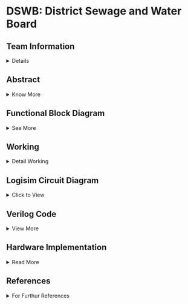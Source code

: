 # DSWB: District Sewage and Water Board

<!-- First Section -->
## Team Information
<details>
  <summary>Details</summary>
  <br/>
  <p>
    <b>Semester:</b> 3rd Sem B. Tech. CSE<br/>
    <b>Section:</b> S1<br/>
    <b>Team - ID:</b> S1 - T12<br/>
    <b>Members:</b>
    <ol>
      <li>Jeferson Pravalto , 231CS131 , jeferson.231cs131@nitk.edu.in</li>
      <li>Maley Srijan , 231CS133 , srijan.231cs133@nitk.edu.in</li>
      <li>Vamshi Chethan A M , 231CS162 , vamshichethanam.231cs162@nitk.edu.in</li>
    </ol>
  </p>
</details>

<!-- Second Section -->
## Abstract
<details>
  <summary>Know More</summary>
  <h3>Motivation: </h3>
<pre>  Water is vital for life and the well-being of our communities, yet rapid population growth and urbanization pose 
  significant challenges to its management. The increasing demand for clean water and effective sewage treatment 
  necessitates a coordinated approach to resource oversight. Establishing a District Sewage and Water Board is essential 
  for ensuring efficient water distribution, proper sewage management, and adherence to environmental standards. By 
  centralizing these responsibilities, we can improve service delivery, promote sustainable practices, and safeguard 
  public health. A proactive approach to managing water resources will not only enhance community resilience but also 
  foster a healthier environment for current and future generations.</pre>
  <h3>Problem Statement: </h3>
<pre>  As urbanization and population density increase, effective management of water resources and sewage systems has 
  become a critical challenge for communities. Inadequate oversight can lead to inefficient water distribution, inadequate 
  sewage treatment, and negative environmental impacts, jeopardizing public health and sustainability. The absence of a 
  centralized authority hampers planning and infrastructure development, resulting in unreliable access to clean water and 
  waste management services. To address these issues, a District Sewage and Water Board is needed to streamline operations, 
  enhance service delivery, and ensure that all residents benefit from efficient, sustainable water and sewage management 
  systems.</pre>
  <h3> Features:</h3><pre>
  1. Water is collectively stored in Water Reservoir from where the City and the Town receive Water.
  2. Treatment of Sewage Water from the City and Town:
     a. The Sewage from the Town & City Directly goes to the Water Treatment Board
     b. The Treated Water then is sent to the City's Water Reservoir
  3. City & Town Water Management with Dynamic Population Variation:
     a. Town and City's population can be dynamically altered using User's input affecting the Water Intake and Sewage 
        Production
     b. This in turn alters the Load on Water Treatment and Reservoir</pre>

</details>

<!--Third Section -->
## Functional Block Diagram
<details>
  <summary>See More</summary>
  
  ### Schematic Block Diagram of Functionality
  ![Schematic Diagram S1-T12](https://github.com/user-attachments/assets/8bc26c6c-8e98-4281-911a-829015f4e7b9)

  ### Circuital Diagram
  ![Circuital Diagram S1-T12](https://github.com/user-attachments/assets/5bf039be-73b7-43d9-a54a-f85d61c3bbb6)
  
</details>


<!-- Third Section -->
## Working
<details>
  <summary>Detail Working</summary>

### Overview

In this water management system for the city and town, we are modeling the flow of water from a shared reservoir to two regions, while controlling the population, water intake, and sewage treatment. The process involves various components, control mechanisms, and logical steps for ensuring efficient water use and waste management.

### Key Components in the System

1. **Population Controls**:
   - Adjustments to the city and town population using the provided interface (Adders and Subtractors).
   - These controls allow for the modification of consumption rates and waste production.

2. **Water Reservoir**:
   - A central reservoir that stores water and supplies both the city and town.
   - Inputs include external sources such as rainwater, surface streams.
   - Outputs include water consumption by the city and town, which reduces the reservoir level.

3. **Sewage Collection and Treatment**:
   - Wastewater from both the city and town is treated. The process is only partially efficient, as some water is lost during treatment.
   - Treated water is returned to the reservoir.

4. **Control Buttons**:
   - Mechanisms for adding or subtracting water in the reservoir or altering population in the regions.

### Design and Flowchart Analysis

The project is broken down into the following steps:

1. **Start**:
   - The process initiates with predefined water levels in the reservoir and initial population in both the city and town.

2. **City Population Adjustment**:
   - A population adjustment function for the city is initiated using controls such as `city_pop_add` and `city_pop_sub`. Based on this, the city’s population is updated.

3. **Town Population Adjustment**:
   - Similarly, the town’s population can be increased or decreased with controls `town_pop_add` and `town_pop_sub`.

4. **Water Demand Calculation**:
   - The water demand for both the city and town is calculated. Each region’s demand is based on its population and consumption rate. The formula for demand is:

     ```
     Water_Demand = Population Size
     ```

   - City Demand: Derived using `city_demand = city_pop`
   - Town Demand: Derived using `town_demand = town_pop`.

5. **Sewage Flow**:
   - Sewage is produced based on the water intake (a percentage of water used becomes sewage). For the city, this is `city_sewage = 3/4 * city_demand`, and for the town, it is `town_sewage = 3/4 * town_demand`.

6. **Water Supply Check**:
   - A check is performed to determine if the total demand (`city_demand + town_demand`) is greater than the available water in the reservoir. If the demand exceeds the reservoir capacity, adjustments will be made.
   - If there is sufficient water in the reservoir, water is supplied to both regions.

7. **Reservoir Overflow Management**:
   - After supplying water, if the reservoir exceeds the maximum capacity (due to external inputs like rain), overflow is managed by releasing excess water to prevent flooding.

8. **Update Water Reservoir**:
   - The water levels in the reservoir are updated after accounting for consumption, sewage treatment, and water addition from external sources (like rainfall). The reservoir level is recalculated:

     ```
     New Water Level = Old Water Level - Total Demand + Returned Sewage + External Sources
     ```

9. **Sewage Treatment**:
   - Sewage produced is treated, and a portion (about three-quarters of the input) is returned to the reservoir, while the rest is lost.

10. **End**:
   - The process can be reset or adjusted based on changes in population or external inputs like rainfall.


### State-Diagrams

#### State Diagram of The Water Reservoir -
![6-bit-reservoir](https://github.com/srijan-06/dds/blob/main/Snapshots/6-bit-reservoir.png?raw=true)

#### State Diagram of The City's Population -
![4-bit-city](https://github.com/srijan-06/dds/blob/main/Snapshots/4-bit-city.png?raw=true)

#### State Diagram of The Town's Population -
![3-bit-town](https://github.com/srijan-06/dds/blob/main/Snapshots/3-bit-town.png?raw=true)

### Truth-Table
![truth-table](https://github.com/srijan-06/dds/blob/main/Snapshots/truth-table.png?raw=true)



### Summary of the Process

This water management system ensures efficient use of water resources by dynamically adjusting for population changes, consumption rates, and sewage recycling. It helps in preventing water shortages, managing waste, and ensuring a continuous supply for both the city and town.

This project can be implemented using a combination of logic gates, sensors, and controllers to manage water flow, population dynamics, and waste treatment. The diagram and flowchart guide decision-making processes for when to adjust water reserves or manage overflow.

### Real-time Adjustments

The controls allow real-time adjustments to:

- Population changes (Add/Subtract population).
- Water additions (simulate rainfall).
- Sewage management (treatment and return to the reservoir).

This model provides a systematic approach to balance water supply, demand, and treatment for a sustainable urban management system.


</details>

<!-- Fourth Section -->
## Logisim Circuit Diagram
<details>
  <summary>Click to View</summary>
  
  The [Logisim]([https://github.com/srijan-06/dds/tree/main/Logisim](https://github.com/srijan-06/dds/tree/main/Logisim)) folder consists the Logisim File of the DSWB: District Sewage and Water Board circuit.
  
    STEPS to use the .circ file (Overall Circuit):

    1. Firstly, Set the Population Rate for City & Down using the 4-bit & 3-bit input respectively.
    2. Toggle the Population Adder Switch to Increase the Given Rate of Population for a day (10-ticks).
    3. Set the "Water Collection Rate" using the 6-bit input, and use the "Pump Switch" to pump the input 
       water to the water reservoir every half-day (5-ticks)
    4. You will notice the water decrementing slowly with time due to consumption from the city & town and 
       about 9/16th of it being recycled
    5. Therefore, you'll have to accordingly adjust the "Water Collection Rate" for the selected population 
       of City & Town so that they don't run out of water.
    6. If there is Insufficient Water for the Town/City, the water supply for both will be halted so that 
       the Water Reservoir can Analyze the Supply and Adjust the "Water Collection Rate" to meet the District's 
       Need.
    7. This with enable to effectively understand the necessity of water for the District and Analyse the 
       consumption and avail the right input rates for the right population. 
    8. To Reset, Revert Every Binary Input to '0's and press the Reset Button to Reset the Circuit.


    Few Important NOTES:

    a. You can adjust the population by adding/subtracting using the "Population Rate" to choose the rate & the 
       right Switch to execute the process.
    b. You can also change the "Rate" of the Population Adder/Subtractor and the "Water Collection Rate" at any 
       point of time to match and analyze at different circumstances.
    c. [IMP] You can also start with FIlling the Water Reservoir First and then Add the Population.
    ### Main Circuit
   ![main](https://github.com/user-attachments/assets/30c8ba42-f7d7-4a4b-9137-bdd8a624d4a8)
  
  ### 3-Bit Adder
   ![3-bit-adder](https://github.com/srijan-06/dds/blob/main/Snapshots/3-bit%20Adder.png?raw=true)

  ### 3-bit D-Flipflop 
   ![3-bit-D-ff](https://github.com/srijan-06/dds/blob/main/Snapshots/3-bit%20FlipFlop%20%20D.png?raw=true)

  ### 3-bit Subtractor
   ![3-bit-sub](https://github.com/srijan-06/dds/blob/main/Snapshots/3-bit%20Subtractor.png?raw=true)

  ### 4-bit Adder
   ![4-bit-adder](https://github.com/srijan-06/dds/blob/main/Snapshots/4-bit%20Adder.png?raw=true)

  ### 4-bit D-Flipflop
   ![4-bit-D-ff](https://github.com/srijan-06/dds/blob/main/Snapshots/4-bit%20FlipFlop%20D.png?raw=true)

  ### 4-Bit Multiplier (by 3)
   ![4-bit-3-Mul](https://github.com/srijan-06/dds/blob/main/Snapshots/4-bit%20Multiplier%20(by%203).png?raw=true)

  ### 4-bit Subtractor
   ![4-bit-sub](https://github.com/srijan-06/dds/blob/main/Snapshots/4-bit%20Subtractor.png?raw=true)

  ### 5-bit Divider (by 4)
   ![5-bit-4-div](https://github.com/srijan-06/dds/blob/main/Snapshots/4-bit%20Subtractor.png?raw=true)

  ### 5-bit D-Flipflop 
   ![5-bit-D-ff](https://github.com/srijan-06/dds/blob/main/Snapshots/5-bit%20Flipflop.png?raw=true)

  ### 6-bit D-Flipflop 
   ![6-bit-D-ff](https://github.com/srijan-06/dds/blob/main/Snapshots/6-Bit%20FlipFlop%20D.png?raw=true)

  ### 6-bit Divider (by 4)
   ![6-bit-4-div](https://github.com/srijan-06/dds/blob/main/Snapshots/6-bit%20Divider%20(by%204).png?raw=true)

  ### 6-bit Adder
   ![6-bit-adder](https://github.com/srijan-06/dds/blob/main/Snapshots/6-bit-Adder.png?raw=true)

  ### 6-bit Subtractor
   ![6-bit-sub](https://github.com/srijan-06/dds/blob/main/Snapshots/6-bit-subtractor.png?raw=true)

  ### Display - 3-bit
   ![display-3-bit](https://github.com/srijan-06/dds/blob/main/Snapshots/Display%20-%203-bit.png?raw=true)

  ### Display - 4-bit
   ![display-4-bit](https://github.com/srijan-06/dds/blob/main/Snapshots/Display%20-%204-bit.png?raw=true)

  ### Display - 6-bit
   ![display-4-bit](https://github.com/srijan-06/dds/blob/main/Snapshots/Display%20-%206-bit.png?raw=true)
 
</details>

<!-- Fifth Section -->
## Verilog Code
<details>
<summary>View More</summary>

### Introduction
This section is dedicated towards the Verilog implementation of the District Sewage & Water Board model, giving an overview of the rough implementation of the project. All the [Verilog](https://github.com/srijan-06/dds/tree/main/Verilog) files can be accessed from the Verilog Folder. 

### <u>Instructions</u>
  To use the Verilog files:-
  
    Step-1: Open The Main Verilog File
    Step-2: Enter the City Population & Town Population
    Step-3: Open the Testbench Verilog File and Enter the Water Input Rate  

### <u>Behavioral-Model Implementation - Verilog:</u>
<details> 
  <summary>View Code</summary>
  
    //S1-T12:DDS Project
    //DSWB:District Sewage and Water Board
    //Members:
    /*
    1.Jeferson Pravalto , 231CS131 , jeferson.231cs131@nitk.edu.in
    2.Maley Srijan , 231CS133 , srijan.231cs133@nitk.edu.in
    3.Vamshi Chethan A M , 231CS162 , vamshichethanam.231cs162@nitk.edu.in
    */
    module water_management_system (
      input wire clk,
      input wire reset,
      input wire city_add_pop,
      input wire city_sub_pop,
      input wire town_add_pop,
      input wire town_sub_pop,
      input wire rain_add,
      input wire [3:0]city_pop_rate,
      input wire [2:0]town_pop_rate,
      input wire [5:0] water_collection_rate, 
      output wire overflow,
      output wire underflow,
      output wire [7:0] city_population,
      output wire [7:0] town_population,
      output wire [9:0] reservoir_level 
    );

   
      reg [7:0] city_pop, town_pop;
      wire [8:0] city_demand, town_demand, total_demand;
      reg [9:0] water_reservoir; 
     
     
      parameter MAX_RESERVOIR = 1000;
      parameter SEWAGE_WATER_RATIO = 2;
      parameter TREATED_WATER_RETURN = 3;
  
      always @(posedge clk or posedge reset) begin
          if (reset) begin
              city_pop <= 8'd50; //city_pop                       
          end else if (city_add_pop) begin
              city_pop <= city_pop + city_pop_rate;
          end else if (city_sub_pop && city_pop > 0) begin
              city_pop <= city_pop - city_pop_rate;
          end
      end
  
      always @(posedge clk or posedge reset) begin
          if (reset) begin
              town_pop <= 8'd30; //town_pop
          end else if (town_add_pop) begin
              town_pop <= town_pop + town_pop_rate;
          end else if (town_sub_pop && town_pop > 0) begin
              town_pop <= town_pop - town_pop_rate;
          end
      end
  
      assign city_demand = city_pop ;
      assign town_demand = town_pop ;
      assign total_demand = city_demand + town_demand;
  
      always @(posedge clk or posedge reset) begin
          if (reset) begin
              water_reservoir <= 10'd500; 
          end else begin
              if (water_reservoir >= total_demand) begin
                  water_reservoir <= water_reservoir - total_demand+(9*total_demand)/16;
              end else begin
                  water_reservoir <= water_reservoir; 
              end
  
              if (rain_add && water_reservoir < MAX_RESERVOIR) begin
                  water_reservoir <= water_reservoir + 2*water_collection_rate;
                  if (water_reservoir > MAX_RESERVOIR) begin
                      water_reservoir <= MAX_RESERVOIR; 
                  end
              end
          end
      end
  
      assign overflow = (water_reservoir >= MAX_RESERVOIR);
      assign underflow = (water_reservoir <= total_demand);
      assign city_population = city_pop;
      assign town_population = town_pop;
      assign reservoir_level = water_reservoir;

    endmodule
</details>


### <u>Gate-Model Implementation - Verilog:</u>
<details>
 <summary>View Code</summary>

 

    //S1-T12:DDS Project
    //DSWB:District Sewage and Water Board
    //Members:
    /*
    1.Jeferson Pravalto , 231CS131 , jeferson.231cs131@nitk.edu.in
    2.Maley Srijan , 231CS133 , srijan.231cs133@nitk.edu.in
    3.Vamshi Chethan A M , 231CS162 , vamshichethanam.231cs162@nitk.edu.in
    */
    module water_management_system (
    input wire clk,
    input wire reset,
    input wire city_add_pop,
    input wire city_sub_pop,
    input wire town_add_pop,
    input wire town_sub_pop,
    input wire rain_add,
    input wire [7:0] city_pop_rate,
    input wire [7:0] town_pop_rate,
    input wire [5:0] water_collection_rate,
    output wire overflow,
    output wire underflow,
    output wire [8:0] city_population,
    output wire [8:0] town_population,
    output wire [9:0] reservoir_level,
    output wire [17:0] mult_result,  
    output wire [8:0] quotient,      
    output wire [8:0] remainder      
    );
 
    reg [8:0] city_pop, town_pop;
    reg [9:0] water_reservoir;
    wire [17:0] mult_result_internal;
    wire [8:0] quotient_internal, remainder_internal;

    parameter MAX_RESERVOIR = 1000;

    
    wire [7:0] city_add_result, city_sub_result, town_add_result, town_sub_result;
    wire city_overflow, city_underflow, town_overflow, town_underflow;

    // City population update logic
    full_adder_8bit city_adder(.a(city_pop), .b(city_pop_rate), .cin(1'b0), .sum(city_add_result), .cout(city_overflow));
    full_subtractor_8bit city_subtractor(.a(city_pop), .b(city_pop_rate), .bin(1'b0), .diff(city_sub_result), .bout(city_underflow));

    // Town population update logic
    full_adder_8bit town_adder(.a(town_pop), .b(town_pop_rate), .cin(1'b0), .sum(town_add_result), .cout(town_overflow));
    full_subtractor_8bit town_subtractor(.a(town_pop), .b(town_pop_rate), .bin(1'b0), .diff(town_sub_result), .bout(town_underflow));

    always @(posedge clk or posedge reset) begin
        if (reset) begin
            city_pop <= 8'd50;  // Default city population
            town_pop <= 8'd30;  // Default town population
        end else begin
            if (city_add_pop) city_pop <= city_add_result;
            if (city_sub_pop && city_pop > 0) city_pop <= city_sub_result;
            if (town_add_pop) town_pop <= town_add_result;
            if (town_sub_pop && town_pop > 0) town_pop <= town_sub_result;
        end
    end

    // Water reservoir control
    always @(posedge clk or posedge reset) begin
        if (reset) begin
            water_reservoir <= 10'd500;  // Initial water reservoir level
        end else begin
            if (rain_add && water_reservoir + water_collection_rate <= MAX_RESERVOIR)
                water_reservoir <= water_reservoir + water_collection_rate;
            if (water_reservoir > city_pop + town_pop)
                water_reservoir <= water_reservoir - (city_pop + town_pop);
        end
    end

    assign overflow = (water_reservoir > MAX_RESERVOIR);
    assign underflow = (water_reservoir < total_demand);

    // Outputs
    assign city_population = city_pop;
    assign town_population = town_pop;
    assign reservoir_level = water_reservoir;
    assign total_demand=city_pop+town_pop
    // Instantiate 9-bit multiplier and divider
    multiplier_9bit_gate multiplier (
        .a(total_demand), 
        .b(9'b000001001), 
        .product(mult_result_internal)
    );

    divider_9bit_gate divider (
        .numerator(mult_result_internal), 
        .denominator(9'b00001000), 
        .quotient(quotient_internal), 
        .remainder(remainder_internal)
    );

    assign mult_result = mult_result_internal;
    assign quotient = quotient_internal;
    assign remainder = remainder_internal;

    endmodule
 
    // 9-bit Multiplier 
    module multiplier_9bit_gate (
    input [8:0] a,  // 9-bit input
    input [8:0] b,  // 9-bit input
    output [17:0] product  // 18-bit output
    );
    wire [17:0] partial_products [8:0];

    // Generate partial products using AND gates
    genvar i, j;
    generate
        for (i = 0; i < 9; i = i + 1) begin
            for (j = 0; j < 9; j = j + 1) begin
                assign partial_products[i][i + j] = a[i] & b[j];
            end
        end
    endgenerate

    // Sum partial products using full adders
    wire [17:0] sum1, sum2, sum3, sum4, sum5;

    adder_18bit add1 (.a(partial_products[0]), .b(partial_products[1]), .sum(sum1));
    adder_18bit add2 (.a(partial_products[2]), .b(partial_products[3]), .sum(sum2));
    adder_18bit add3 (.a(partial_products[4]), .b(partial_products[5]), .sum(sum3));
    adder_18bit add4 (.a(partial_products[6]), .b(partial_products[7]), .sum(sum4));

    adder_18bit add5 (.a(sum1), .b(sum2), .sum(sum5));
    adder_18bit add6 (.a(sum3), .b(sum4), .sum(product));

    endmodule

    // 9-bit Divider using gates
    module divider_9bit_gate (
    input [8:0] numerator,
    input [8:0] denominator,
    output [8:0] quotient,
    output [8:0] remainder
    );
    reg [17:0] dividend;
    reg [8:0] quotient_reg;
    reg [8:0] remainder_reg;

    integer i;

    always @(*) begin
        dividend = {9'b0, numerator};  // Initialize dividend
        quotient_reg = 0;
        remainder_reg = 0;

        for (i = 8; i >= 0; i = i - 1) begin
            remainder_reg = {remainder_reg[7:0], dividend[17]};  // Shift remainder
            dividend = {dividend[16:0], 1'b0};  // Shift dividend

            if (remainder_reg >= denominator) begin
                remainder_reg = remainder_reg - denominator;
                quotient_reg[i] = 1'b1;
            end
        end
    end

    assign quotient = quotient_reg;
    assign remainder = remainder_reg;
    endmodule

     // 18-bit Adder for partial products summation
        module adder_18bit (
    input [17:0] a,
    input [17:0] b,
    output [17:0] sum
    );
    assign sum = a + b;
    endmodule

    // 8-bit Full Adder for population control
     module full_adder_8bit (
    input [7:0] a,
    input [7:0] b,
    input cin,
    output [7:0] sum,
    output cout
    );
    assign {cout, sum} = a + b + cin;
    endmodule

    // 8-bit Full Subtractor for population control
    module full_subtractor_8bit (
    input [7:0] a,
    input [7:0] b,
    input bin,
    output [7:0] diff,
    output bout
    );
    assign {bout, diff} = a - b - bin;
    endmodule
 
 </details>

 
 ### <u>Testbench File's Code:</u>
 <details>
  <summary>View Code</summary>
    
        
    module tb_water_management_system;
      reg clk;
      reg reset;
      reg city_add_pop;
      reg city_sub_pop;
      reg town_add_pop;
      reg town_sub_pop;
      reg rain_add;
      reg [5:0] water_collection_rate; 
      reg[3:0]city_pop_rate;
      reg[2:0]town_pop_rate;
  
      wire overflow;
      wire underflow;
      wire [7:0] city_population;
      wire [7:0] town_population;
      wire [9:0] reservoir_level;
  
     
      water_management_system uut (
          .clk(clk),
          .reset(reset),
          .city_add_pop(city_add_pop),
          .city_sub_pop(city_sub_pop),
          .town_add_pop(town_add_pop),
          .town_sub_pop(town_sub_pop),
          .rain_add(rain_add),
          .city_pop_rate(city_pop_rate),
          .town_pop_rate(town_pop_rate),
          .water_collection_rate(water_collection_rate),
          .overflow(overflow),
          .underflow(underflow),
          .city_population(city_population),
          .town_population(town_population),
          .reservoir_level(reservoir_level)
      );
  
      always begin
          #5 clk = ~clk;
      end
      
  
      initial begin
          clk = 1;
          reset = 1;
          city_add_pop = 0;
          city_sub_pop = 0;
          town_add_pop = 0;
          town_sub_pop = 0;
          rain_add = 0;
          water_collection_rate = 6'd20; //water_collection_rate
          town_pop_rate=3'd2;
          city_pop_rate=4'd3;
          #10 reset = 0;
  
          #10 city_add_pop = 1; #10 city_add_pop = 0;
          #10 city_add_pop = 1; #10 city_add_pop = 0;
           #10 rain_add = 1; #10 rain_add = 0;
          #10 town_add_pop = 1; #10 town_add_pop = 0; 
          #10 town_add_pop = 1; #10 town_add_pop = 0; 
          #10 rain_add = 1; #10 rain_add = 0;
          #10 rain_add = 1; #10 rain_add = 0;
          #10 rain_add = 1; #10 rain_add = 0; 
          #10 rain_add = 1; #10 rain_add = 0; 
  
          
  
          #10 city_sub_pop = 1; #10 city_sub_pop = 0; 
  
          #10 water_collection_rate = 6'd20;
          #10 rain_add = 1; #10 rain_add = 0; 
  
          
          
  
          
          #100 $finish;
      end
  
      initial begin
          $monitor("Time:%d, City Pop:%d, Town Pop:%d,Pump:%d ,Water Input:%d ,Reservoir:%d, Overflow:%b, Underflow:%b",
              $time, city_population, town_population,rain_add,water_collection_rate, reservoir_level, overflow, underflow);
      end
    endmodule
  </details>

  ### <u>Verilog Output</u>
  <details>
  <summary>Output</summary> 

   ![verilog-output](https://github.com/srijan-06/dds/blob/main/Snapshots/Verilog-S1-T12.png)
  
  </details>

</details>

## Hardware Implementation
<details>
  <summary>Read More</summary>
  
  In the hardware implementation of the water management system, we simplified the circuit design to make it more practical for real-world usage while maintaining the core functionality. The description for the same is as follows:
  1. Instead of using a 4-bit input for the city's population, we reduced it to a 2-bit input to streamline the population control, which still allows for sufficient variations in population size to simulate the dynamics of demand and supply. This simplification also reduced the complexity of the logic and made the design more efficient.
  2. In the revised system, there is no external pump. Instead, a button is used to simulate the filling of the water reservoir by the preset feature. This button, when pressed, adds water to the system through a 3-bit input, allowing us to control the water supply more easily. The water level in the reservoir is adjusted dynamically, with each clock pulse incrementally modifying the water level over time.
  3. To handle the water management changes, an adder circuit is utilized. Using the concept of 2's complement, the water level is adjusted by subtracting based on the population from the user input rather than the dynamic generation of population count, which enables a simpler implementation of the hardware, ensuring that water consumption is accurately modeled keeping intact of the sewage treatment and the corresponding utility. This operation enables the system to dynamically update the population and adjust the water supply accordingly.
  4. One of the critical features of the hardware implementation is the monitoring of water underflow. The system continuously checks if the available water in the city is sufficient to meet demand. If an underflow occurs, meaning the water level drops below the required threshold, the system will notify the user and adjust the water distribution accordingly. Additionally, the water level is displayed at each clock pulse, offering a real-time view of the reservoir's status as water is consumed, which helps maintain a balance between supply and demand.
  Overall, the hardware implementation allows for a functional and interactive demonstration of the water management system, simulating realistic scenarios in water distribution and consumption while ensuring the efficient operation of the system through simplified, yet effective, hardware components.

Here is a pictorial view of our simplified circuit generated using Logisim:
![S1-T12_Simplified]([https://github.com/user-attachments/assets/b6b60c40-a5c2-4dbb-8e8a-3c599845f3bd](https://github.com/srijan-06/dds/blob/main/Logisim/S1-T12_Simplified_v3.circ))


</details>


## References
<details>
  <summary>For Furthur References</summary>
  
  > [International Water Management Institute - _Framework for Efficient Wastewater Treatment and Recycling Systems_](https://www.iwmi.cgiar.org/Publications/Working_Papers/working/WOR129.pdf) <br/>

  > “Water Resources Systems Planning and Management” by Loucks, Stedinger, and Haith. <br/>

  
</details>
